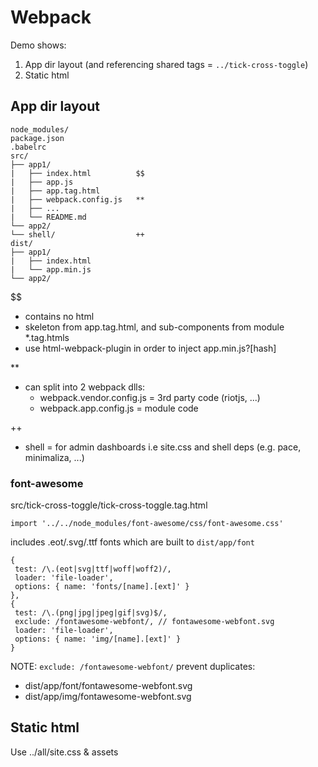 # Webpack

Demo shows:
1. App dir layout (and referencing shared tags = `../tick-cross-toggle`)
2. Static html

## App dir layout

```
node_modules/
package.json
.babelrc
src/
├── app1/
|   ├── index.html          $$
|   ├── app.js
|   ├── app.tag.html
|   ├── webpack.config.js   **
|   ├── ...
|   └── README.md
└── app2/
└── shell/                  ++
dist/
├── app1/
|   ├── index.html
|   └── app.min.js
└── app2/
```

$$
* contains no html
* skeleton from app.tag.html, and sub-components from module *.tag.htmls
* use html-webpack-plugin in order to inject app.min.js?[hash]

**
* can split into 2 webpack dlls:
    * webpack.vendor.config.js = 3rd party code (riotjs, ...)
    * webpack.app.config.js = module code

++
* shell = for admin dashboards i.e site.css and shell deps (e.g. pace, minimaliza, ...) 

### font-awesome
src/tick-cross-toggle/tick-cross-toggle.tag.html
```
import '../../node_modules/font-awesome/css/font-awesome.css'
```
includes .eot/.svg/.ttf fonts which are built to `dist/app/font`
```
{
 test: /\.(eot|svg|ttf|woff|woff2)/,
 loader: 'file-loader',
 options: { name: 'fonts/[name].[ext]' }
},
{
 test: /\.(png|jpg|jpeg|gif|svg)$/,
 exclude: /fontawesome-webfont/, // fontawesome-webfont.svg
 loader: 'file-loader',
 options: { name: 'img/[name].[ext]' }
}
```
NOTE: `exclude: /fontawesome-webfont/` prevent duplicates:
* dist/app/font/fontawesome-webfont.svg
* dist/app/img/fontawesome-webfont.svg

## Static html

Use ../all/site.css & assets